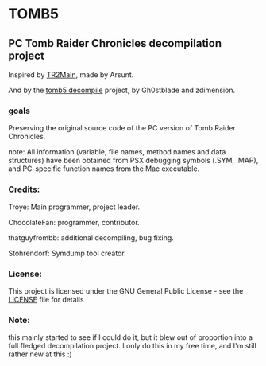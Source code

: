 # TOMB5
## PC Tomb Raider Chronicles decompilation project

Inspired by [TR2Main](https://github.com/Arsunt/TR2Main/), made by Arsunt. 

And by the [tomb5 decompile](https://github.com/TOMB5/TOMB5) project, by Gh0stblade and zdimension. 

### goals
Preserving the original source code of the PC version of Tomb Raider Chronicles.

note: All information (variable, file names, method names and data structures) have been obtained from PSX debugging symbols (.SYM, .MAP), and PC-specific function names from the Mac executable.

### Credits:
Troye: Main programmer, project leader.

ChocolateFan: programmer, contributor.

thatguyfrombb: additional decompiling, bug fixing.

Stohrendorf: Symdump tool creator.

### License:
This project is licensed under the GNU General Public License - see the [LICENSE](https://github.com/Trxyebeep/TOMB5/blob/main/LICENSE) file for details

### Note: 
this mainly started to see if I could do it, but it blew out of proportion into a full fledged decompilation project. I only do this in my free time, and I'm still rather new at this :)
